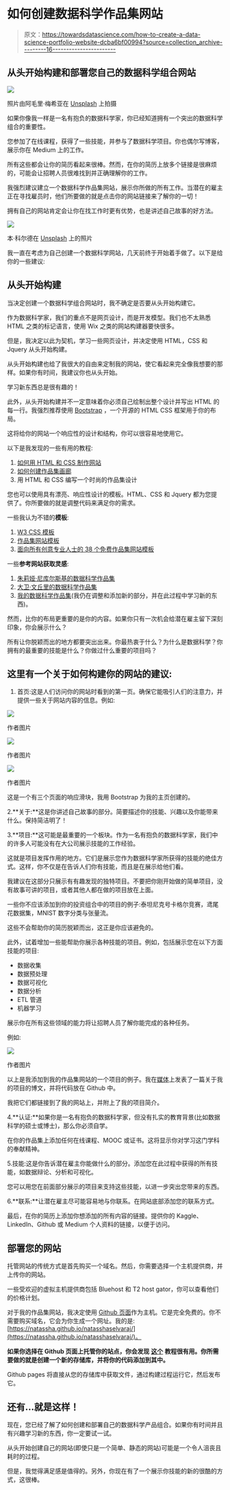# 如何创建数据科学作品集网站

> 原文：<https://towardsdatascience.com/how-to-create-a-data-science-portfolio-website-dcba6bf00994?source=collection_archive---------16----------------------->

## 从头开始构建和部署您自己的数据科学组合网站

![](img/dabbd3c66a3b4dbb236bf7aab90d2745.png)

照片由阿毛里·梅希亚在 [Unsplash](/s/photos/create?utm_source=unsplash&utm_medium=referral&utm_content=creditCopyText) 上拍摄

如果你像我一样是一名有抱负的数据科学家，你已经知道拥有一个突出的数据科学组合的重要性。

您参加了在线课程，获得了一些技能，并参与了数据科学项目。你也偶尔写博客，展示你在 Medium 上的工作。

所有这些都会让你的简历看起来很棒。然而，在你的简历上放多个链接是很麻烦的，可能会让招聘人员很难找到并正确理解你的工作。

我强烈建议建立一个数据科学作品集网站，展示你所做的所有工作。当潜在的雇主正在寻找雇员时，他们所要做的就是点击你的网站链接来了解你的一切！

拥有自己的网站肯定会让你在找工作时更有优势，也是讲述自己故事的好方法。

![](img/67c92bb37dabdd160fe09f5ea9472112.png)

本·科尔德在 [Unsplash](/s/photos/portfolio-website?utm_source=unsplash&utm_medium=referral&utm_content=creditCopyText) 上的照片

我一直在考虑为自己创建一个数据科学网站，几天前终于开始着手做了。以下是给你的一些建议:

## 从头开始构建

当决定创建一个数据科学组合网站时，我不确定是否要从头开始构建它。

作为数据科学家，我们的重点不是网页设计，而是开发模型。我们也不太熟悉 HTML 之类的标记语言，使用 Wix 之类的网站构建器要快很多。

但是，我决定以此为契机，学习一些网页设计，并决定使用 HTML，CSS 和 Jquery 从头开始构建。

从头开始构建也给了我很大的自由来定制我的网站，使它看起来完全像我想要的那样。如果你有时间，我建议你也从头开始。

学习新东西总是很有趣的！

此外，从头开始构建并不一定意味着你必须自己绘制出整个设计并写出 HTML 的每一行。我强烈推荐使用 [Bootstrap](https://getbootstrap.com/) ，一个开源的 HTML CSS 框架用于你的布局。

这将给你的网站一个响应性的设计和结构，你可以很容易地使用它。

以下是我发现的一些有用的教程:

1.  [如何用 HTML 和 CSS 制作网站](https://www.youtube.com/watch?v=99vHH_6F0Ko&t=5674s)
2.  [如何创建作品集画廊](https://www.w3schools.com/howto/howto_css_portfolio_gallery.asp)
3.  用 HTML 和 CSS 编写一个时尚的作品集设计

您也可以使用具有漂亮、响应性设计的模板。HTML、CSS 和 Jquery 都为您提供了。你所要做的就是调整代码来满足你的需求。

一些我认为不错的**模板**:

1.  [W3 CSS 模板](https://www.w3schools.com/w3css/w3css_templates.asp)
2.  [作品集网站模板](https://www.free-css.com/template-categories/portfolio)
3.  [面向所有创意专业人士的 38 个免费作品集网站模板](https://uicookies.com/free-portfolio-website-templates/)

一些**参考网站获取灵感**:

1.  [朱莉娅·尼库尔斯基的数据科学作品集](http://julianikulski.com/about)
2.  [大卫·文丘里的数据科学作品集](http://davidventuri.com/)
3.  [我的数据科学作品集](https://natassha.github.io/natasshaselvaraj/)(我仍在调整和添加新的部分，并在此过程中学习新的东西)。

然而，比你的布局更重要的是你的内容。如果你只有一次机会给潜在雇主留下深刻印象，你会展示什么？

所有让你脱颖而出的地方都要突出出来。你最热衷于什么？为什么是数据科学？你拥有的最重要的技能是什么？你做过什么重要的项目吗？

## 这里有一个关于如何构建你的网站的建议:

1.  首页:这是人们访问你的网站时看到的第一页。确保它能吸引人们的注意力，并提供一些关于网站内容的信息。例如:

![](img/436a7c4d83f2924bc2ed062b675902a4.png)

作者图片

![](img/f64024a509161238fb5b921f20ac0486.png)

作者图片

![](img/c5156e11cbd077d5dbde095155b57a56.png)

作者图片

这是一个有三个页面的响应滑块，我用 Bootstrap 为我的主页创建的。

2.**关于:**这是你讲述自己故事的部分。简要描述你的技能、兴趣以及你能带来什么。保持简洁明了！

3.**项目:**这可能是最重要的一个板块。作为一名有抱负的数据科学家，我们中的许多人可能没有在大公司展示技能的工作经验。

这就是项目发挥作用的地方。它们是展示您作为数据科学家所获得的技能的绝佳方式。这样，你不仅是在告诉人们你有技能，而且是在展示给他们看。

我建议在这部分只展示有有趣发现的独特项目。不要把你刚开始做的简单项目，没有故事可讲的项目，或者其他人都在做的项目放在上面。

一些你不应该添加到你的投资组合中的项目的例子:泰坦尼克号卡格尔竞赛，鸢尾花数据集，MNIST 数字分类与张量流。

这些不会帮助你的简历脱颖而出，这正是你应该避免的。

此外，试着增加一些能帮助你展示各种技能的项目。例如，包括展示您在以下方面技能的项目:

*   数据收集
*   数据预处理
*   数据可视化
*   数据分析
*   ETL 管道
*   机器学习

展示你在所有这些领域的能力将让招聘人员了解你能完成的各种任务。

例如:

![](img/d8dfb9458520c9ad4d9ce88bf267865a.png)

作者图片

以上是我添加到我的作品集网站的一个项目的例子。我在[媒体](https://medium.com/better-programming/the-gender-gap-in-data-science-what-the-data-says-2a74892655f1)上发表了一篇关于我的项目的博文，并将代码放在 Github 中。

我把它们都链接到了我的网站上，并附上了我的项目简介。

4.**认证:**如果你是一名有抱负的数据科学家，但没有扎实的教育背景(比如数据科学的硕士或博士)，那么你必须自学。

在你的作品集上添加任何在线课程、MOOC 或证书。这将显示你对学习这门学科的奉献精神。

5.技能:这是你告诉潜在雇主你能做什么的部分。添加您在此过程中获得的所有技能，如数据辩论、分析和可视化。

您可以用您在前面部分展示的项目来支持这些技能，以进一步突出您带来的东西。

6.**联系:**让潜在雇主尽可能容易地与你联系。在网站底部添加您的联系方式。

最后，在你的简历上添加你想添加的所有内容的链接。提供你的 Kaggle、LinkedIn、Github 或 Medium 个人资料的链接，以便于访问。

## 部署您的网站

托管网站的传统方式是首先购买一个域名。然后，你需要选择一个主机提供商，并上传你的网站。

一些受欢迎的虚拟主机提供商包括 Bluehost 和 T2 host gator，你可以查看他们的价格计划。

对于我的作品集网站，我决定使用 [Github 页面](https://help.github.com/en/github/working-with-github-pages/about-github-pages)作为主机。它是完全免费的。你不需要购买域名，它会为你生成一个网址。我的是:[https://natassha.github.io/natasshaselvaraj/](https://natassha.github.io/natasshaselvaraj/)。

**如果你选择在 Github 页面上托管你的站点，你会发现** [**这个**](https://medium.com/@blondiebytes/get-your-website-on-the-web-with-github-pages-9bdc2886ae7a) **教程很有用。你所需要做的就是创建一个新的存储库，并将你的代码添加到其中。**

Github pages 将直接从您的存储库中获取文件，通过构建过程运行它，然后发布它。

## 还有…就是这样！

现在，您已经了解了如何创建和部署自己的数据科学产品组合。如果你有时间并且有兴趣学习新的东西，你一定要试一试。

从头开始创建自己的网站(即使只是一个简单、静态的网站)可能是一个令人沮丧且耗时的过程。

但是，我觉得满足感是值得的。另外，你现在有了一个展示你技能的新的很酷的方式，这很棒。